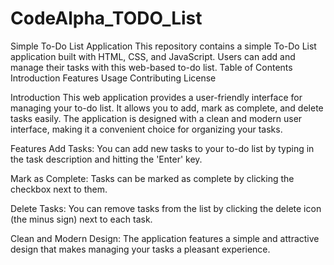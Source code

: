 # CodeAlpha_TODO_List
Simple To-Do List Application
This repository contains a simple To-Do List application built with HTML, CSS, and JavaScript. Users can add and manage their tasks with this web-based to-do list.
Table of Contents
Introduction
Features
Usage
Contributing
License

Introduction
This web application provides a user-friendly interface for managing your to-do list. It allows you to add, mark as complete, and delete tasks easily. The application is designed with a clean and modern user interface, making it a convenient choice for organizing your tasks.

Features
Add Tasks: You can add new tasks to your to-do list by typing in the task description and hitting the 'Enter' key.

Mark as Complete: Tasks can be marked as complete by clicking the checkbox next to them.

Delete Tasks: You can remove tasks from the list by clicking the delete icon (the minus sign) next to each task.

Clean and Modern Design: The application features a simple and attractive design that makes managing your tasks a pleasant experience.

